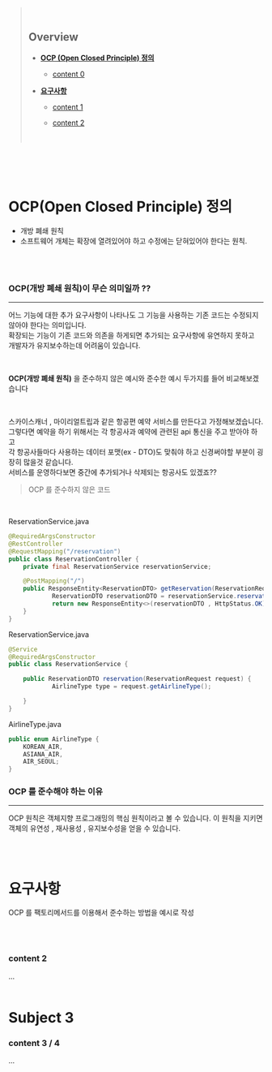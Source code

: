 > <br>
>
> ## **Overview**
>
> - [**OCP (Open Closed Principle) 정의**](#ocp-open-closed-principle-란)
>   - [content 0](#content-0)
> - [**요구사항**](#요구사항)
>
>   - [content 1](#content-1)
>   - [content 2](#content-2)
>
>     <br>

<br />
<br />
<br />

# **OCP(Open Closed Principle) 정의**

- 개방 폐쇄 원칙
- 소프트웨어 개체는 확장에 열려있어야 하고 수정에는 닫혀있어야 한다는 원칙.

<br>
<br>

### **OCP(개방 폐쇄 원칙)이 무슨 의미일까 ??**

<hr>

어느 기능에 대한 추가 요구사항이 나타나도 그 기능을 사용하는 기존 코드는 수정되지 않아야 한다는 의미입니다.  
확장되는 기능이 기존 코드와 의존을 하게되면 추가되는 요구사항에 유연하지 못하고  
개발자가 유지보수하는데 어려움이 있습니다.

<br>

**OCP(개방 폐쇄 원칙)** 을 준수하지 않은 예시와 준수한 예시 두가지를 들어 비교해보겠습니다

<br>

스카이스캐너 , 마이리얼트립과 같은 항공편 예약 서비스를 만든다고 가정해보겠습니다.  
그렇다면 예약을 하기 위해서는 각 항공사과 예약에 관련된 api 통신을 주고 받아야 하고  
각 항공사들마다 사용하는 데이터 포맷(ex - DTO)도 맞춰야 하고 신경써야할 부분이 굉장히 많을것 같습니다.  
서비스를 운영하다보면 중간에 추가되거나 삭제되는 항공사도 있겠죠??

> OCP 를 준수하지 않은 코드

<br>

ReservationService.java

```java
@RequiredArgsConstructor
@RestController
@RequestMapping("/reservation")
public class ReservationController {
	private final ReservationService reservationService;

	@PostMapping("/")
	public ResponseEntity<ReservationDTO> getReservation(ReservationRequest request) {
			ReservationDTO reservationDTO = reservationService.reservation(request);
			return new ResponseEntity<>(reservationDTO , HttpStatus.OK);
	}
}

```

ReservationService.java

```java
@Service
@RequiredArgsConstructor
public class ReservationService {

	public ReservationDTO reservation(ReservationRequest request) {
			AirlineType type = request.getAirlineType();

	}
}
```

AirlineType.java

```java
public enum AirlineType {
	KOREAN_AIR,
	ASIANA_AIR,
	AIR_SEOUL;
}
```

### **OCP 를 준수해야 하는 이유**

<hr>

OCP 원칙은 객체지향 프로그래밍의 핵심 원칙이라고 볼 수 있습니다.
이 원칙을 지키면 객체의 유연성 , 재사용성 , 유지보수성을 얻을 수 있습니다.

<br>
<br>

# **요구사항**

OCP 를 팩토리메서드를 이용해서 준수하는 방법을 예시로 작성

<br>
<br>

### content 2

...
<br>
<br>

# **Subject 3**

### content 3 / 4

...
<br>

```

```

